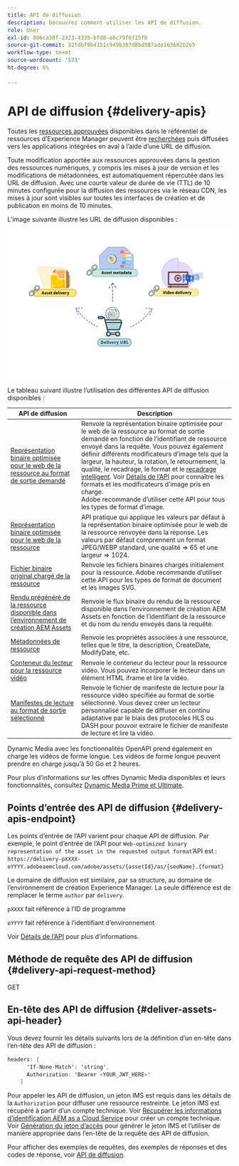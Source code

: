 ```yaml
---
title: API de diffusion
description: Découvrez comment utiliser les API de diffusion.
role: User
exl-id: 806ca38f-2323-4335-bfd8-a6c79f6f15fb
source-git-commit: 32fdbf9b4151c949b307d8bd587ade163682b2e5
workflow-type: tm+mt
source-wordcount: '573'
ht-degree: 6%

---
```


# API de diffusion {#delivery-apis}

Toutes les [ressources approuvées](approve-assets.md) disponibles dans le référentiel de ressources d’Experience Manager peuvent être [recherchées](search-assets-api.md) puis diffusées vers les applications intégrées en aval à l’aide d’une URL de diffusion.

Toute modification apportée aux ressources approuvées dans la gestion des ressources numériques, y compris les mises à jour de version et les modifications de métadonnées, est automatiquement répercutée dans les URL de diffusion. Avec une courte valeur de durée de vie (TTL) de 10 minutes configurée pour la diffusion des ressources via le réseau CDN, les mises à jour sont visibles sur toutes les interfaces de création et de publication en moins de 10 minutes.

L’image suivante illustre les URL de diffusion disponibles :

![ API de diffusion ](assets/delivery-url.png)

Le tableau suivant illustre l’utilisation des différentes API de diffusion disponibles :

| API de diffusion | Description |
|---|---|
| [Représentation binaire optimisée pour le web de la ressource au format de sortie demandé](https://adobe-aem-assets-delivery.redoc.ly/#operation/getAssetSeoFormat) | Renvoie la représentation binaire optimisée pour le web de la ressource au format de sortie demandé en fonction de l’identifiant de ressource envoyé dans la requête. Vous pouvez également définir différents modificateurs d’image tels que la largeur, la hauteur, la rotation, le retournement, la qualité, le recadrage, le format et le [recadrage intelligent](/help/assets/dynamic-media/image-profiles.md). Voir [Détails de l’API](https://adobe-aem-assets-delivery.redoc.ly/#operation/getAssetSeoFormat) pour connaître les formats et les modificateurs d’image pris en charge.<br>Adobe recommande d’utiliser cette API pour tous les types de format d’image. |
| [Représentation binaire optimisée pour le web de la ressource](https://adobe-aem-assets-delivery.redoc.ly/#operation/getAsset) | API pratique qui applique les valeurs par défaut à la représentation binaire optimisée pour le web de la ressource renvoyée dans la réponse. Les valeurs par défaut comprennent un format JPEG/WEBP standard, une qualité => 65 et une largeur => 1024. |
| [Fichier binaire original chargé de la ressource](https://adobe-aem-assets-delivery.redoc.ly/#operation/getAssetOriginal) | Renvoie les fichiers binaires chargés initialement pour la ressource. Adobe recommande d’utiliser cette API pour les types de format de document et les images SVG. |
| [Rendu prégénéré de la ressource disponible dans l’environnement de création AEM Assets](https://adobe-aem-assets-delivery.redoc.ly/#operation/getAssetRendition) | Renvoie le flux binaire du rendu de la ressource disponible dans l’environnement de création AEM Assets en fonction de l’identifiant de la ressource et du nom du rendu envoyés dans la requête. |
| [Métadonnées de ressource](https://adobe-aem-assets-delivery.redoc.ly/#operation/getAssetMetadata) | Renvoie les propriétés associées à une ressource, telles que le titre, la description, CreateDate, ModifyDate, etc. |
| [Conteneur du lecteur pour la ressource vidéo](https://adobe-aem-assets-delivery.redoc.ly/#operation/videoPlayerDelivery) | Renvoie le conteneur du lecteur pour la ressource vidéo. Vous pouvez incorporer le lecteur dans un élément HTML iframe et lire la vidéo. |
| [Manifestes de lecture au format de sortie sélectionné](https://adobe-aem-assets-delivery.redoc.ly/#operation/videoManifestDelivery) | Renvoie le fichier de manifeste de lecture pour la ressource vidéo spécifiée au format de sortie sélectionné. Vous devez créer un lecteur personnalisé capable de diffuser en continu adaptative par le biais des protocoles HLS ou DASH pour pouvoir extraire le fichier de manifeste de lecture et lire la vidéo. |

Dynamic Media avec les fonctionnalités OpenAPI prend également en charge les vidéos de forme longue. Les vidéos de forme longue peuvent prendre en charge jusqu’à 50 Go et 2 heures.

Pour plus d’informations sur les offres Dynamic Media disponibles et leurs fonctionnalités, consultez [Dynamic Media Prime et Ultimate](/help/assets/dynamic-media/dm-prime-ultimate.md).

## Points d’entrée des API de diffusion {#delivery-apis-endpoint}

Les points d’entrée de l’API varient pour chaque API de diffusion. Par exemple, le point d’entrée de l’API pour `Web-optimized binary representation of the asset in the requested output format`’API est :
`https://delivery-pXXXX-eYYYY.adobeaemcloud.com/adobe/assets/{assetId}/as/{seoName}.{format}`

Le domaine de diffusion est similaire, par sa structure, au domaine de l’environnement de création Experience Manager. La seule différence est de remplacer le terme `author` par `delivery`.

`pXXXX` fait référence à l’ID de programme

`eYYYY` fait référence à l’identifiant d’environnement

Voir [Détails de l’API](https://adobe-aem-assets-delivery.redoc.ly/#tag/Assets) pour plus d’informations.

## Méthode de requête des API de diffusion {#delivery-api-request-method}

GET

## En-tête des API de diffusion {#deliver-assets-api-header}

Vous devez fournir les détails suivants lors de la définition d’un en-tête dans l’en-tête des API de diffusion :

```java
headers: {
      'If-None-Match': 'string',
      Authorization: 'Bearer <YOUR_JWT_HERE>'
    }
```

Pour appeler les API de diffusion, un jeton IMS est requis dans les détails de la `Authorization` pour diffuser une ressource restreinte. Le jeton IMS est récupéré à partir d’un compte technique. Voir [Récupérer les informations d’identification AEM as a Cloud Service](https://experienceleague.adobe.com/docs/experience-manager-cloud-service/content/implementing/developing/generating-access-tokens-for-server-side-apis.html?lang=en#fetch-the-aem-as-a-cloud-service-credentials) pour créer un compte technique. Voir [Génération du jeton d’accès](https://experienceleague.adobe.com/docs/experience-manager-cloud-service/content/implementing/developing/generating-access-tokens-for-server-side-apis.html?lang=en#generating-the-access-token) pour générer le jeton IMS et l’utiliser de manière appropriée dans l’en-tête de la requête des API de diffusion.


Pour afficher des exemples de requêtes, des exemples de réponses et des codes de réponse, voir [API de diffusion](https://adobe-aem-assets-delivery.redoc.ly/#operation/getAssetSeoFormat).

